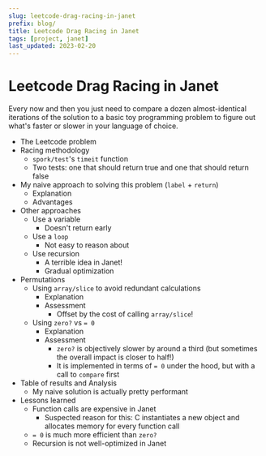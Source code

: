 ```yaml
---
slug: leetcode-drag-racing-in-janet
prefix: blog/
title: Leetcode Drag Racing in Janet
tags: [project, janet]
last_updated: 2023-02-20
---
```


# Leetcode Drag Racing in Janet

Every now and then you just need to compare a dozen almost-identical iterations of the solution to a basic toy programming problem to figure out what's faster or slower in your language of choice.

<!--truncate-->

- The Leetcode problem 
- Racing methodology 
	- `spork/test`'s `timeit` function 
	- Two tests: one that should return true and one that should return false
- My naive approach to solving this problem (`label` + `return`)
	- Explanation 
	- Advantages 
- Other approaches 
	- Use a variable 
		- Doesn't return early 
	- Use a `loop`
		- Not easy to reason about 
	- Use recursion 
		- A terrible idea in Janet!
		- Gradual optimization 
- Permutations 
	- Using `array/slice` to avoid redundant calculations 
		- Explanation 
		- Assessment 
			- Offset by the cost of calling `array/slice`! 
	- Using `zero?` vs `= 0` 
		- Explanation 
		- Assessment 
			- `zero?` is objectively slower by around a third (but sometimes the overall impact is closer to half!)
			- It is implemented in terms of `= 0` under the hood, but with a call to `compare` first 
- Table of results and Analysis 
	- My naive solution is actually pretty performant 
- Lessons learned 
	- Function calls are expensive in Janet 
		- Suspected reason for this: C instantiates a new object and allocates memory for every function call 
	- `= 0` is much more efficient than `zero?`
	- Recursion is not well-optimized in Janet 